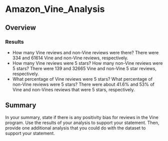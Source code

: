 # Amazon_Vine_Analysis

## Overview

### Results
- How many Vine reviews and non-Vine reviews were there?
  There were 334 and 61614 Vine and non-Vine reviews, respectively.
- How many Vine reviews were 5 stars? How many non-Vine reviews were 5 stars?
  There were 139 and 32665 Vine and non-Vine 5 star reviews, respectively.
- What percentage of Vine reviews were 5 stars? What percentage of non-Vine reviews were 5 stars?
  There were about 41.6% and 53% of Vine and non-Vines reviews that were 5 stars, respectively.
  
## Summary 
In your summary, state if there is any positivity bias for reviews in the Vine program. Use the results of your analysis to support your statement. Then, provide one additional analysis that you could do with the dataset to support your statement.

